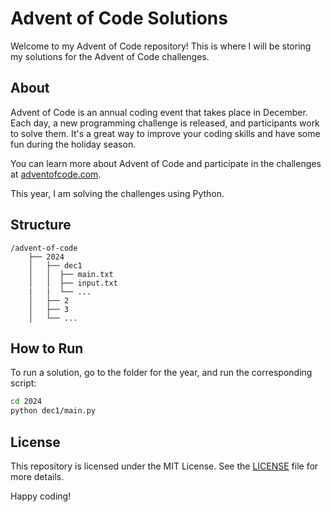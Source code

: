 # Advent of Code Solutions

Welcome to my Advent of Code repository! This is where I will be storing my solutions for the Advent of Code challenges.

## About

Advent of Code is an annual coding event that takes place in December. Each day, a new programming challenge is released, and participants work to solve them. It's a great way to improve your coding skills and have some fun during the holiday season.

You can learn more about Advent of Code and participate in the challenges at [adventofcode.com](https://adventofcode.com/).

This year, I am solving the challenges using Python. 

## Structure

```
/advent-of-code
    ├── 2024
    │   ├── dec1
    │   │  ├── main.txt
    │   │  ├── input.txt
    |   |  └── ...
    │   ├── 2
    │   ├── 3
    │   └── ...
```

## How to Run

To run a solution, go to the folder for the year, and run the corresponding script:

```sh
cd 2024
python dec1/main.py
```

## License

This repository is licensed under the MIT License. See the [LICENSE](LICENSE) file for more details.

Happy coding!
